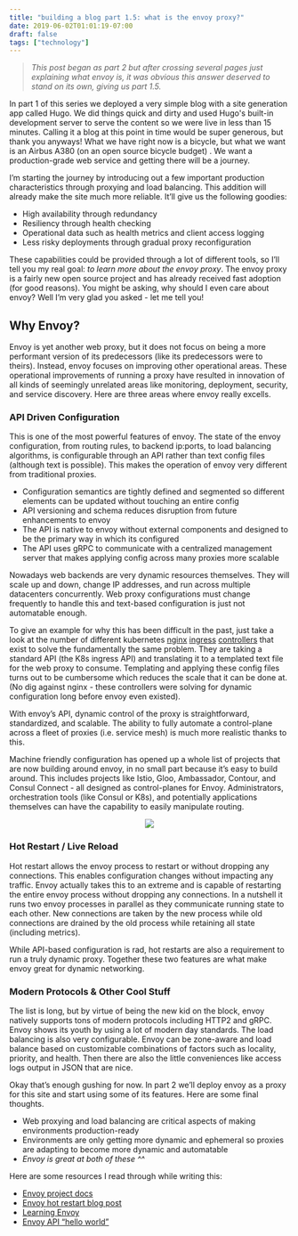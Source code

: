 ```yaml
---
title: "building a blog part 1.5: what is the envoy proxy?"
date: 2019-06-02T01:01:19-07:00
draft: false
tags: ["technology"]
---
```


>_This post began as part 2 but after crossing several pages just explaining what envoy is, it was obvious this answer deserved to stand on its own, giving us part 1.5._

In part 1 of this series we deployed a very simple blog with a site generation app called Hugo. We did things quick and dirty and used Hugo's built-in development server to serve the content so we were live in less than 15 minutes. Calling it a blog at this point in time would be super generous, but thank you anyways! What we have right now is a bicycle, but what we want is an Airbus A380 (on an open source bicycle budget) . We want a production-grade web service and getting there will be a journey. 

I’m starting the journey by introducing out a few important production characteristics through proxying and load balancing. This addition will already make the site much more reliable. It’ll give us the following goodies:

- High availability through redundancy
- Resiliency through health checking 
- Operational data such as health metrics and client access logging
- Less risky deployments through gradual proxy reconfiguration

These capabilities could be provided through a lot of different tools, so I’ll tell you my real goal: _to learn more about the envoy proxy_. The envoy proxy is a fairly new open source project and has already received fast adoption (for good reasons). You might be asking, why should I even care about envoy? Well I’m very glad you asked - let me tell you!

## Why Envoy?

Envoy is yet another web proxy, but it does not focus on being a more performant version of its predecessors (like its predecessors were to theirs). Instead, envoy focuses on improving other operational areas. These operational improvements of running a proxy have resulted in innovation of all kinds of seemingly unrelated areas like monitoring, deployment, security, and service discovery. Here are three areas where envoy really excells. 

### API Driven Configuration

This is one of the most powerful features of envoy. The state of the envoy configuration, from routing rules, to backend ip:ports, to load balancing algorithms, is configurable through an API rather than text config files (although text is possible). This makes the operation of envoy very different from traditional proxies.

- Configuration semantics are tightly defined and segmented so different elements can be updated without touching an entire config
- API versioning and schema reduces disruption from future enhancements to envoy
- The API is native to envoy without external components and designed to be the primary way in which its configured
- The API uses gRPC to communicate with a centralized management server that makes applying config across many proxies more scalable

Nowadays web backends are very dynamic resources themselves. They will scale up and down, change IP addresses, and run across multiple datacenters concurrently. Web proxy configurations must change frequently to handle this and text-based configuration is just not automatable enough. 

To give an example for why this has been difficult in the past, just take a look at the number of different kubernetes [nginx](https://github.com/kubernetes/ingress-nginx) [ingress](https://github.com/nginxinc/kubernetes-ingress) [controllers](https://github.com/ehazlett/interlock) that exist to solve the fundamentally the same problem. They are taking a standard API (the K8s ingress API) and translating it to a templated text file for the web proxy to consume. Templating and applying these config files turns out to be cumbersome which reduces the scale that it can be done at.  (No dig against nginx - these controllers were solving for dynamic configuration long before envoy even existed).

With envoy’s API, dynamic control of the proxy is straightforward, standardized, and scalable. The ability to fully automate a control-plane across a fleet of proxies (i.e. service mesh) is much more realistic thanks to this. 

Machine friendly configuration has opened up a whole list of projects that are now building around envoy, in no small part because it’s easy to build around. This includes projects like Istio, Gloo, Ambassador, Contour, and Consul Connect - all designed as control-planes for Envoy. Administrators, orchestration tools (like Consul or K8s), and potentially applications themselves can have the capability to easily manipulate routing.

<div align="center">
<img style="max-width:100%" src="/images/envoy-config.png">
</div>

### Hot Restart / Live Reload
Hot restart allows the envoy process to restart or without dropping any connections. This enables configuration changes without impacting any traffic. Envoy actually takes this to an extreme and is capable of restarting the entire envoy process without dropping any connections. In a nutshell it runs two envoy processes in parallel as they communicate running state to each other. New connections are taken by the new process while old connections are drained by the old process while retaining all state (including metrics).

While API-based configuration is rad, hot restarts are also a requirement to run a truly dynamic proxy. Together these two features are what make envoy great for dynamic networking.

### Modern Protocols & Other Cool Stuff
The list is long, but by virtue of being the new kid on the block, envoy natively supports tons of modern protocols including HTTP2 and gRPC. Envoy shows its youth by using a lot of modern day standards. The load balancing is also very configurable. Envoy can be zone-aware and load balance based on customizable combinations of factors such as locality, priority, and health. Then there are also the little conveniences like access logs output in JSON that are nice. 

Okay that’s enough gushing for now. In part 2 we’ll deploy envoy as a proxy for this site and start using some of its features. Here are some final thoughts.

- Web proxying and load balancing are critical aspects of making environments production-ready
- Environments are only getting more dynamic and ephemeral so proxies are adapting to become more dynamic and automatable
- _Envoy is great at both of these ^^_


Here are some resources I read through while writing this:

- [Envoy project docs](https://www.envoyproxy.io/docs/envoy/latest/)
- [Envoy hot restart blog post](https://blog.envoyproxy.io/envoy-hot-restart-1d16b14555b5)
- [Learning Envoy](https://www.envoyproxy.io/learn/)
- [Envoy API “hello world”](https://medium.com/@salmaan.rashid/envoy-discovery-hello-world-d3e44d19603d)